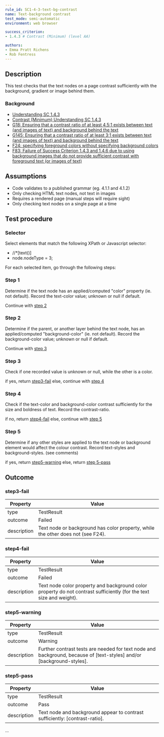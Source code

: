 ```yaml
---
rule_id: SC1-4-3-text-bg-contrast
name: Text-background contrast
test_mode: semi-automatic
environment: web browser

success_criterion:
- 1.4.3 # Contrast (Minimum) (level AA)

authors:
- Emma Pratt Richens
- Rob Fentress
---
```


## Description

This test checks that the text nodes on a page contrast sufficiently with the background, gradient or image behind them.

### Background

- [Understanding SC 1.4.3](https://www.w3.org/TR/2014/NOTE-UNDERSTANDING-WCAG20-20140311/visual-audio-contrast-contrast.html)
- [Contrast (Minimum) Understanding SC 1.4.3](https://www.w3.org/TR/UNDERSTANDING-WCAG20/visual-audio-contrast-contrast.html)
- [G18: Ensuring that a contrast ratio of at least 4.5:1 exists between text (and images of text) and background behind the text](https://www.w3.org/TR/WCAG20-TECHS/G18)
- [G145: Ensuring that a contrast ratio of at least 3:1 exists between text (and images of text) and background behind the text](https://www.w3.org/TR/WCAG20-TECHS/G145)
- [F24: specifying foreground colors without specifying background colors](https://www.w3.org/TR/2014/NOTE-WCAG20-TECHS-20140311/F24) 
- [F83: Failure of Success Criterion 1.4.3 and 1.4.6 due to using background images that do not provide sufficient contrast with foreground text (or images of text)](https://www.w3.org/TR/WCAG20-TECHS/F83.html)

<!-- Should the F24 scenario be kept separate from the rest of the colour contrast stuff ... it is relevant and uses same selectors -->

## Assumptions
- Code validates to a published grammar (eg. 4.1.1 and 4.1.2)
- Only checking HTML text nodes, not text in images
- Requires a rendered page (manual steps will require sight)
- Only checking text nodes on a single page at a time


## Test procedure

<!--
Contrast of links to text and visited links etc is a separate criteria.

For now this ruleset does not cover text in images, except SVG, or text in canvas or video elements or WebGL or Flash etc.

Suggested structure for this rule:
1. locate text node and determine if there is a specified color
2. locate background node and determine id there is a specified background color (parent or getElementsFromPoint)
3. if one exists, but not other, fail against F24
4. if both exist, determine if they contrast sufficiently (not sure on pass/fail if both are default)
5. determine if any other styles are applied that would affect color and require further testing

What styles could impact on colors? (Wilco: deal with basic stuff first and note this for future work)
- text/bg gradients, text/bg opacity, text/bg filters, text aliasing?, text borders, text shadows, text masks, bg images (Frank: shared http://www.brandwood.com/a11y/)
 
What about canvas or video behind text? (Wilco: start with deferring to a human, looking deeper can happen later)
Should this also apply to PDF? (Wilco: no, only HTML, and probably not SVG - be explicit in assumptions/selector)

-->


### Selector

Select elements that match the following XPath or Javascript selector:
* //\*[text()]
* node.nodeType = 3;

For each selected item, go through the following steps:

### Step 1

Determine if the text node has an applied/computed "color" property (ie. not default). Record the text-color value; unknown or null if default.

Continue with [step 2](#step-2)

### Step 2

Determine if the parent, or another layer behind the text node, has an applied/computed "background-color" (ie. not default). Record the background-color value; unknown or null if default.

<!-- Note: Determining which element is providing a background to the text is not as straight-forward as looking at the parent and up the ancestry tree, because sibling elements can be positioned and layered over one another. Presuming there is a programmatic way to list the layers (as 3D view can) ... possibly getElementsFromPoint : https://twitter.com/ChromiumDev/status/576081837165912064 -->

Continue with [step 3](#step-3)

### Step 3

Check if one recorded value is unknown or null, while the other is a color.

if yes, return [step3-fail](#step3-fail)
else, continue with [step 4](#step-4)

### Step 4

Check if the text-color and background-color contrast sufficiently for the size and boldness of text. Record the contrast-ratio.

<!-- Note: this will need some detail about ratios, text sizes, etc. -->

if no, return [step4-fail](#step4-fail)
else, continue with [step 5](#step-5)

### Step 5

Determine if any other styles are applied to the text node or background element would affect the colour contrast. Record text-styles and background-styles. (see comments)

<!-- Note: this is getting into the complexity of the scenarios in the comments below. For now, deferring this to a future version of the rule. In future, this could clarify on what size border or shadow impacts on whether the style or background needs to be contrasted with when not matching text color, etc. 
     ACTION: consider passing this to a user instead of giving a warning
-->

if yes, return [step5-warning](#step5-warning)
else, return [step 5-pass](#step-5-pass)


## Outcome

### step3-fail

| Property    | Value
|-------------|----------
| type        | TestResult
| outcome     | Failed
| description | Text node or background has color property, while the other does not (see F24).

### step4-fail

| Property    | Value
|-------------|----------
| type        | TestResult
| outcome     | Failed
| description | Text node color property and background color property do not contrast sufficiently (for the text size and weight).

### step5-warning

| Property    | Value
|-------------|----------
| type        | TestResult
| outcome     | Warning
| description | Further contrast tests are needed for text node and background, because of [text-styles] and/or [background-styles].

### step5-pass

| Property    | Value
|-------------|----------
| type        | TestResult
| outcome     | Pass
| description | Text node and background appear to contrast sufficiently: [contrast-ratio].


<!--

## Scenarios (visible notes during rule development, further coded comments visible in raw/edit views)

### Scenario 1 - text color and background-color
Test method: [automatic]

- determine the computed text color, size and weight.
- determine the relevant layer (parent/ancestor/other) behind the text with a computed background-color.
- determine if that layer is still positioned behind the text (text not re-positioned).
- determine that layer's background color.
- determine the contrast ratio required. 
    - If bold and font-size*72/96 is less than 14, then contrast ratio required is greater than or equal to 4.5
    - If not bold and font-size*72/96 is less than 18, then contrast ratio required is greater than or equal to 4.5
    - Otherwise contrast ratio required is greater than or equal to 3.0
- determine the contrast ratio of the text color and background color.
- determine if it meets the required contrast ratio.

(an unstyled page may pass this, as should a page where an image fails to load or a newer style is unsupported)


### Scenario 2 - element behind text also has a programmatic gradient
Test method: [automatic]

- determine if the nearest ancestor or other element has a programatic gradient background.
- determine the direction of the gradient.
- determine the background color closest to the text in the direction where the shade is most similar to the text color.
- determine the contrast ratio of the text color and this background color.
- determine if it meets the required contrast ratio. **Is this sufficient?  This only determines one portion of the contrast**


### Scenario 3 - text has properties that could be considered the background
Test method: [automatic]

- determine if the text has a border and/or shadow.
- determine the width of border/shadow above/below/left/right of the text.
- determine if all widths are greater than 1px.
- determine the color of the border/shadow.
- determine the contrast ratio of the text color and the border/shadow color.
- determine if it meets the required contrast ratio.

(a text border/shadow of sufficient width may help provide sufficient contrast)


### Scenario 4 - the background (whatever it is) has opacity less than solid
Test method: [semiauto]

- determine if any of the background, gradient, border or shadow colors are semi-opaque.
- when comparing with the text color, calculate the semi-opaque color as though the text color were behind it.
- determine the contrast ratio of the text color and the calculated semi-opaque color.
- determine if it meets the required contrast ratio.

(semi-opaque backgrounds are often employed to help provide sufficient contrast with a variable background such as an image, where the poorest contrast would be where part of that variable background is the same shade as the text color)


### Scenario 5 - the background is varied, such as an image
Test method: [manual]

- determine if background behind the text is an image (or canvas or HTML video???).
- determine that there is no border/shadow/semi-opaque layer to help with contrast.
- determine the color of a suitable number of samples from the image beside the text.
- determine the contrast ratio of the text color and each of these sampled colors.
- determine if it meets the required contrast ratio.

(an image background must still have a background color behind it with the required color contrast, in case the image does not load)

-->

...

[AUTO]: ../pages/test-modes.html#automatic
[MANUAL]: ../pages/test-modes.html#manual
